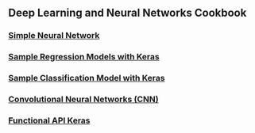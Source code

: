 ## Deep Learning and Neural Networks Cookbook
### [Simple Neural Network](neural_network.ipynb)
### [Sample Regression Models with Keras](keras_regression_nn_template.ipynb)
### [Sample Classification Model with Keras](keras_classification_nn_template.ipynb)
### [Convolutional Neural Networks (CNN)](cnn.ipynb)
### [Functional API Keras](functional_api_keras.ipynb)